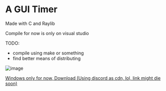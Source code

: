 # A GUI Timer

Made with C and Raylib

Compile for now is only on visual studio

TODO:
* compile using make or something 
* find better means of distributing

![image](https://media.discordapp.net/attachments/1310143520711114805/1310143593888878662/image.png?ex=674425ce&is=6742d44e&hm=5a900d842ed3f6cb92ebb26ff2e68f04bee0e889d1a09209acdc2dce637cb6b0&=&format=webp&quality=lossless)

[Windows only for now, Download (Using discord as cdn, lol, link might die soon)](https://cdn.discordapp.com/attachments/1310143520711114805/1310143898856980560/Timer-C.rar?ex=67442616&is=6742d496&hm=dcc5a7041861048d98849fd863ab34e83a1c5d4e3bd38111220b3c565519c703&)